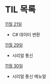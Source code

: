 # TIL 목록

[11월 21일](https://github.com/juwalove7/TIL/blob/main/2023%EB%85%84/11%EC%9B%94/11%EC%9B%94%2021%EC%9D%BC.md)

- C# 데이터 변환

[11월 29일](https://github.com/juwalove7/TIL/blob/main/2023%EB%85%84/11%EC%9B%94/11%EC%9B%94%2029%EC%9D%BC.md)

- 시리얼 통신

[11월 30일](https://github.com/juwalove7/TIL/blob/main/2023%EB%85%84/11%EC%9B%94/11%EC%9B%94%2030%EC%9D%BC.md)

- 시리얼 통신 메뉴얼